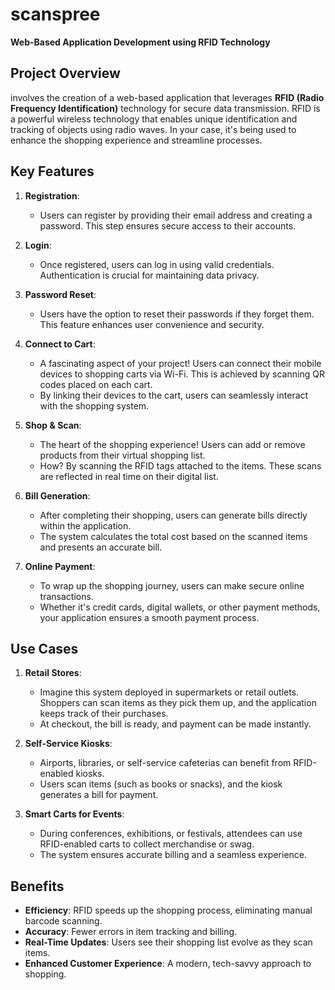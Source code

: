 # scanspree
 **Web-Based Application Development using RFID Technology**

## Project Overview
involves the creation of a web-based application that leverages **RFID (Radio Frequency Identification)** technology for secure data transmission. RFID is a powerful wireless technology that enables unique identification and tracking of objects using radio waves. In your case, it's being used to enhance the shopping experience and streamline processes.

## Key Features
1. **Registration**:
   - Users can register by providing their email address and creating a password. This step ensures secure access to their accounts.

2. **Login**:
   - Once registered, users can log in using valid credentials. Authentication is crucial for maintaining data privacy.

3. **Password Reset**:
   - Users have the option to reset their passwords if they forget them. This feature enhances user convenience and security.

4. **Connect to Cart**:
   - A fascinating aspect of your project! Users can connect their mobile devices to shopping carts via Wi-Fi. This is achieved by scanning QR codes placed on each cart.
   - By linking their devices to the cart, users can seamlessly interact with the shopping system.

5. **Shop & Scan**:
   - The heart of the shopping experience! Users can add or remove products from their virtual shopping list.
   - How? By scanning the RFID tags attached to the items. These scans are reflected in real time on their digital list.

6. **Bill Generation**:
   - After completing their shopping, users can generate bills directly within the application.
   - The system calculates the total cost based on the scanned items and presents an accurate bill.

7. **Online Payment**:
   - To wrap up the shopping journey, users can make secure online transactions.
   - Whether it's credit cards, digital wallets, or other payment methods, your application ensures a smooth payment process.

## Use Cases
1. **Retail Stores**:
   - Imagine this system deployed in supermarkets or retail outlets. Shoppers can scan items as they pick them up, and the application keeps track of their purchases.
   - At checkout, the bill is ready, and payment can be made instantly.

2. **Self-Service Kiosks**:
   - Airports, libraries, or self-service cafeterias can benefit from RFID-enabled kiosks.
   - Users scan items (such as books or snacks), and the kiosk generates a bill for payment.

3. **Smart Carts for Events**:
   - During conferences, exhibitions, or festivals, attendees can use RFID-enabled carts to collect merchandise or swag.
   - The system ensures accurate billing and a seamless experience.

## Benefits
- **Efficiency**: RFID speeds up the shopping process, eliminating manual barcode scanning.
- **Accuracy**: Fewer errors in item tracking and billing.
- **Real-Time Updates**: Users see their shopping list evolve as they scan items.
- **Enhanced Customer Experience**: A modern, tech-savvy approach to shopping.
